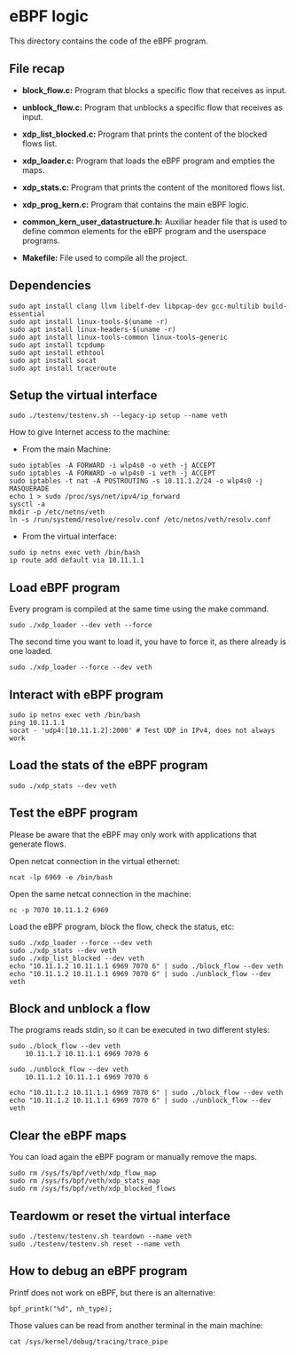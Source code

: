 # eBPF logic

This directory contains the code of the eBPF program.

## File recap
* __block_flow.c:__ Program that blocks a specific flow that receives as input.

* __unblock_flow.c:__ Program that unblocks a specific flow that receives as input.

* __xdp_list_blocked.c:__ Program that prints the content of the blocked flows list.

* __xdp_loader.c:__ Program that loads the eBPF program and empties the maps.

* __xdp_stats.c:__ Program that prints the content of the monitored flows list.

* __xdp_prog_kern.c:__ Program that contains the main eBPF logic.

* __common_kern_user_datastructure.h:__ Auxiliar header file that is used to define common elements for the eBPF program and the userspace programs.

* __Makefile:__ File used to compile all the project.

## Dependencies
```
sudo apt install clang llvm libelf-dev libpcap-dev gcc-multilib build-essential
sudo apt install linux-tools-$(uname -r)
sudo apt install linux-headers-$(uname -r)
sudo apt install linux-tools-common linux-tools-generic
sudo apt install tcpdump
sudo apt install ethtool
sudo apt install socat
sudo apt install traceroute
```

## Setup the virtual interface
```
sudo ./testenv/testenv.sh --legacy-ip setup --name veth
```

How to give Internet access to the machine:
* From the main Machine:
```
sudo iptables -A FORWARD -i wlp4s0 -o veth -j ACCEPT
sudo iptables -A FORWARD -o wlp4s0 -i veth -j ACCEPT
sudo iptables -t nat -A POSTROUTING -s 10.11.1.2/24 -o wlp4s0 -j MASQUERADE
echo 1 > sudo /proc/sys/net/ipv4/ip_forward
sysctl -a
mkdir -p /etc/netns/veth
ln -s /run/systemd/resolve/resolv.conf /etc/netns/veth/resolv.conf
```

* From the virtual interface:

```
sudo ip netns exec veth /bin/bash
ip route add default via 10.11.1.1
```

## Load eBPF program
Every program is compiled at the same time using the make command.

```
sudo ./xdp_loader --dev veth --force
```

The second time you want to load it, you have to force it, as there already is one loaded.

```
sudo ./xdp_loader --force --dev veth
```

## Interact with eBPF program
```
sudo ip netns exec veth /bin/bash
ping 10.11.1.1
socat - 'udp4:[10.11.1.2]:2000' # Test UDP in IPv4, does not always work
```

## Load the stats of the eBPF program
```
sudo ./xdp_stats --dev veth
```

## Test the eBPF program

Please be aware that the eBPF may only work with applications that generate flows.

Open netcat connection in the virtual ethernet:

```
ncat -lp 6969 -e /bin/bash
```

Open the same netcat connection in the machine:
```
nc -p 7070 10.11.1.2 6969
```

Load the eBPF program, block the flow, check the status, etc:

```
sudo ./xdp_loader --force --dev veth
sudo ./xdp_stats --dev veth
sudo ./xdp_list_blocked --dev veth
echo "10.11.1.2 10.11.1.1 6969 7070 6" | sudo ./block_flow --dev veth
echo "10.11.1.2 10.11.1.1 6969 7070 6" | sudo ./unblock_flow --dev veth
```

## Block and unblock a flow

The programs reads stdin, so it can be executed in two different styles:
```
sudo ./block_flow --dev veth
	10.11.1.2 10.11.1.1 6969 7070 6

sudo ./unblock_flow --dev veth
	10.11.1.2 10.11.1.1 6969 7070 6
```

```
echo "10.11.1.2 10.11.1.1 6969 7070 6" | sudo ./block_flow --dev veth
echo "10.11.1.2 10.11.1.1 6969 7070 6" | sudo ./unblock_flow --dev veth
```

## Clear the eBPF maps
You can load again the eBPF pogram or manually remove the maps.

```
sudo rm /sys/fs/bpf/veth/xdp_flow_map
sudo rm /sys/fs/bpf/veth/xdp_stats_map
sudo rm /sys/fs/bpf/veth/xdp_blocked_flows
```

## Teardowm or reset the virtual interface
```
sudo ./testenv/testenv.sh teardown --name veth
sudo ./testenv/testenv.sh reset --name veth
```

## How to debug an eBPF program
Printf does not work on eBPF, but there is an alternative:
```
bpf_printk("%d", nh_type);
```

Those values can be read from another terminal in the main machine:
```
cat /sys/kernel/debug/tracing/trace_pipe
```
